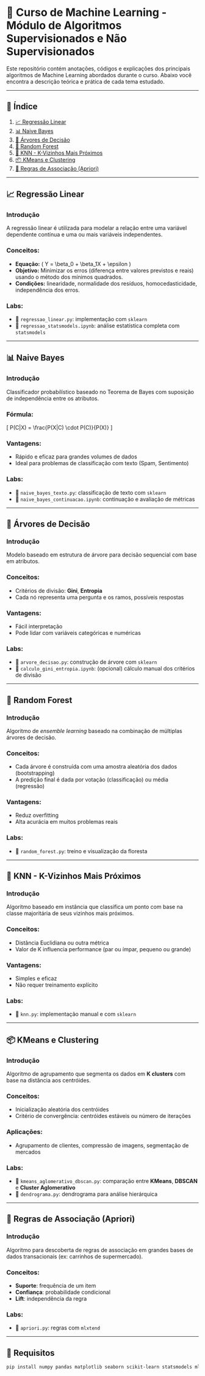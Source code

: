 # 🤖 Curso de Machine Learning - Módulo de Algoritmos Supervisionados e Não Supervisionados

Este repositório contém anotações, códigos e explicações dos principais algoritmos de Machine Learning abordados durante o curso. Abaixo você encontra a descrição teórica e prática de cada tema estudado.

---

## 📘 Índice

1. [📈 Regressão Linear](#-regressão-linear)
2. [📊 Naive Bayes](#-naive-bayes)
3. [🌳 Árvores de Decisão](#-árvores-de-decisão)
4. [🌲 Random Forest](#-random-forest)
5. [📍 KNN - K-Vizinhos Mais Próximos](#-knn---k-vizinhos-mais-próximos)
6. [📦 KMeans e Clustering](#-kmeans-e-clustering)
7. [🔗 Regras de Associação (Apriori)](#-regras-de-associação-apriori)

---

## 📈 Regressão Linear

### Introdução
A regressão linear é utilizada para modelar a relação entre uma variável dependente contínua e uma ou mais variáveis independentes.

### Conceitos:
- **Equação:** \( Y = \beta_0 + \beta_1X + \epsilon \)
- **Objetivo:** Minimizar os erros (diferença entre valores previstos e reais) usando o método dos mínimos quadrados.
- **Condições:** linearidade, normalidade dos resíduos, homocedasticidade, independência dos erros.

### Labs:
- 📎 `regressao_linear.py`: implementação com `sklearn`
- 📎 `regressao_statsmodels.ipynb`: análise estatística completa com `statsmodels`

---

## 📊 Naive Bayes

### Introdução
Classificador probabilístico baseado no Teorema de Bayes com suposição de independência entre os atributos.

### Fórmula:
\[
P(C|X) = \frac{P(X|C) \cdot P(C)}{P(X)}
\]

### Vantagens:
- Rápido e eficaz para grandes volumes de dados
- Ideal para problemas de classificação com texto (Spam, Sentimento)

### Labs:
- 📎 `naive_bayes_texto.py`: classificação de texto com `sklearn`
- 📎 `naive_bayes_continuacao.ipynb`: continuação e avaliação de métricas

---

## 🌳 Árvores de Decisão

### Introdução
Modelo baseado em estrutura de árvore para decisão sequencial com base em atributos.

### Conceitos:
- Critérios de divisão: **Gini**, **Entropia**
- Cada nó representa uma pergunta e os ramos, possíveis respostas

### Vantagens:
- Fácil interpretação
- Pode lidar com variáveis categóricas e numéricas

### Labs:
- 📎 `arvore_decisao.py`: construção de árvore com `sklearn`
- 📎 `calculo_gini_entropia.ipynb`: (opcional) cálculo manual dos critérios de divisão

---

## 🌲 Random Forest

### Introdução
Algoritmo de *ensemble learning* baseado na combinação de múltiplas árvores de decisão.

### Conceitos:
- Cada árvore é construída com uma amostra aleatória dos dados (bootstrapping)
- A predição final é dada por votação (classificação) ou média (regressão)

### Vantagens:
- Reduz overfitting
- Alta acurácia em muitos problemas reais

### Labs:
- 📎 `random_forest.py`: treino e visualização da floresta

---

## 📍 KNN - K-Vizinhos Mais Próximos

### Introdução
Algoritmo baseado em instância que classifica um ponto com base na classe majoritária de seus vizinhos mais próximos.

### Conceitos:
- Distância Euclidiana ou outra métrica
- Valor de K influencia performance (par ou ímpar, pequeno ou grande)

### Vantagens:
- Simples e eficaz
- Não requer treinamento explícito

### Labs:
- 📎 `knn.py`: implementação manual e com `sklearn`

---

## 📦 KMeans e Clustering

### Introdução
Algoritmo de agrupamento que segmenta os dados em **K clusters** com base na distância aos centróides.

### Conceitos:
- Inicialização aleatória dos centróides
- Critério de convergência: centróides estáveis ou número de iterações

### Aplicações:
- Agrupamento de clientes, compressão de imagens, segmentação de mercados

### Labs:
- 📎 `kmeans_aglomerativo_dbscan.py`: comparação entre **KMeans**, **DBSCAN** e **Cluster Aglomerativo**
- 📎 `dendrograma.py`: dendrograma para análise hierárquica

---

## 🔗 Regras de Associação (Apriori)

### Introdução
Algoritmo para descoberta de regras de associação em grandes bases de dados transacionais (ex: carrinhos de supermercado).

### Conceitos:
- **Suporte**: frequência de um item
- **Confiança**: probabilidade condicional
- **Lift**: independência da regra

### Labs:
- 📎 `apriori.py`: regras com `mlxtend`

---

## 📂 Requisitos

```bash
pip install numpy pandas matplotlib seaborn scikit-learn statsmodels mlxtend

